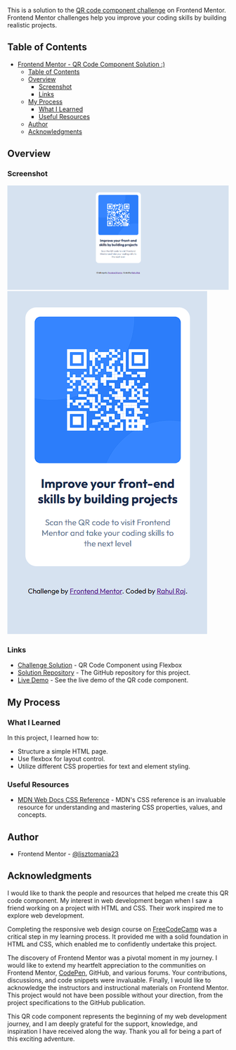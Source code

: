 This is a solution to the [QR code component challenge](https://www.frontendmentor.io/challenges/qr-code-component-iux_sIO_H) on Frontend Mentor. Frontend Mentor challenges help you improve your coding skills by building realistic projects.

## Table of Contents

- [Frontend Mentor - QR Code Component Solution :)](#frontend-mentor---qr-code-component-solution-)
  - [Table of Contents](#table-of-contents)
  - [Overview](#overview)
    - [Screenshot](#screenshot)
    - [Links](#links)
  - [My Process](#my-process)
    - [What I Learned](#what-i-learned)
    - [Useful Resources](#useful-resources)
  - [Author](#author)
  - [Acknowledgments](#acknowledgments)

## Overview
### Screenshot

![Desktop Design](../../qr-code-component/design/desktop-design.png)
![Mobile Design](../../qr-code-component/design/mobile-design.png)

### Links

- [Challenge Solution](https://www.frontendmentor.io/solutions/qr-code-component-using-flexbox-E7F_bd4Soq) - QR Code Component using Flexbox
- [Solution Repository](https://github.com/lisztomania23/QR-code-component-Frontend-Mentor/tree/main) - The GitHub repository for this project.
- [Live Demo](https://lisztomania23.github.io/QR-code-component-Frontend-Mentor/) - See the live demo of the QR code component.

## My Process

### What I Learned
In this project, I learned how to:

- Structure a simple HTML page.
- Use flexbox for layout control.
- Utilize different CSS properties for text and element styling.

### Useful Resources
- [MDN Web Docs CSS Reference](https://developer.mozilla.org/en-US/docs/Web/CSS) - MDN's CSS reference is an invaluable resource for understanding and mastering CSS properties, values, and concepts.

## Author

- Frontend Mentor - [@lisztomania23](https://www.frontendmentor.io/profile/lisztomania23)

## Acknowledgments

I would like to thank the people and resources that helped me create this QR code component. My interest in web development began when I saw a friend working on a project with HTML and CSS. Their work inspired me to explore web development.

Completing the responsive web design course on [FreeCodeCamp](https://www.freecodecamp.org/riptidecoding) was a critical step in my learning process. It provided me with a solid foundation in HTML and CSS, which enabled me to confidently undertake this project.

The discovery of Frontend Mentor was a pivotal moment in my journey. I would like to extend my heartfelt appreciation to the communities on Frontend Mentor, [CodePen](https://codepen.io/), GitHub, and various forums. Your contributions, discussions, and code snippets were invaluable. Finally, I would like to acknowledge the instructors and instructional materials on Frontend Mentor. This project would not have been possible without your direction, from the project specifications to the GitHub publication. 

This QR code component represents the beginning of my web development journey, and I am deeply grateful for the support, knowledge, and inspiration I have received along the way. Thank you all for being a part of this exciting adventure.
